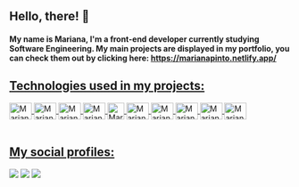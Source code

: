 ## Hello, there! :wave:
#### My name is Mariana, I'm a front-end developer currently studying Software Engineering. My main projects are displayed in my portfolio, you can check them out by clicking here: https://marianapinto.netlify.app/

<div>
  <a href="https://github.com/marianaspinto">
  
   
   ## Technologies used in my projects:
    
<img align="center" alt="Mariana-HTML" height="30" width="40" src="https://cdn.jsdelivr.net/gh/devicons/devicon/icons/html5/html5-plain-wordmark.svg">
<img align="center" alt="Mariana-CSS" height="30" width="40" src="https://cdn.jsdelivr.net/gh/devicons/devicon/icons/css3/css3-plain-wordmark.svg">
<img align="center" alt="Mariana-JAVASCRIPT" height="30" width="40" src="https://cdn.jsdelivr.net/gh/devicons/devicon/icons/javascript/javascript-original.svg"/>
<img align="center" alt="Mariana-GIT" height="30" width="40" src="https://cdn.jsdelivr.net/gh/devicons/devicon/icons/git/git-plain-wordmark.svg" />
<img align="center" alt="Mariana-GITHUB" height="30" widht="40" src="https://cdn.jsdelivr.net/gh/devicons/devicon/icons/github/github-original.svg" />
<img align="center" alt="Mariana-BULMA" height="30" width="40" src="https://cdn.jsdelivr.net/gh/devicons/devicon/icons/bulma/bulma-plain.svg" />
<img align="center" alt="Mariana-TYPESCRIPT" height="30" width="40" src="https://cdn.jsdelivr.net/gh/devicons/devicon/icons/typescript/typescript-original.svg" /> 
<img align="center" alt="Mariana-SASS" height="30" width="40" src="https://cdn.jsdelivr.net/gh/devicons/devicon/icons/sass/sass-original.svg" />
<img align="center" alt=Mariana-BOOTSTRAP" height="30" width="40" src="https://cdn.jsdelivr.net/gh/devicons/devicon/icons/bootstrap/bootstrap-original.svg" />
<img align="center" alt=Mariana-REACT" height="30" width="40"src="https://cdn.jsdelivr.net/gh/devicons/devicon/icons/react/react-original-wordmark.svg" />
<br><br>
    
 
</div> 

  ## My social profiles:
  
  <div>
  <a href="https://instagram.com/marianas.pinto" target="_blank"><img src="https://img.shields.io/badge/-Instagram-%23E4405F?style=for-the-badge&logo=instagram&logoColor=white" target="_blank"></a>
 <a href = "mailto:marianapinto.pessoal@gmail.com"><img src="https://img.shields.io/badge/-Gmail-%23333?style=for-the-badge&logo=gmail&logoColor=white" target="_blank"></a>
  <a href="https://www.linkedin.com/in/marianaspintoo" target="_blank"><img src="https://img.shields.io/badge/-LinkedIn-%230077B5?style=for-the-badge&logo=linkedin&logoColor=white" target="_blank"></a>

     
<!--
**marianaspinto/marianaspinto** is a ✨ _special_ ✨ repository because its `README.md` (this file) appears on your GitHub profile.

Here are some ideas to get you started:

- 🔭 I’m currently working on ...
- 🌱 I’m currently learning ...
- 👯 I’m looking to collaborate on ...
- 🤔 I’m looking for help with ...
- 💬 Ask me about ...
- 📫 How to reach me: ...
- 😄 Pronouns: ...
- ⚡ Fun fact: ...
-->

